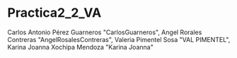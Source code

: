 # Practica2_2_VA
Carlos Antonio Pérez Guarneros "CarlosGuarneros", Angel Rorales Contreras "AngelRosalesContreras", Valeria Pimentel Sosa "VAL PIMENTEL", Karina Joanna Xochipa Mendoza "Karina Joanna"
